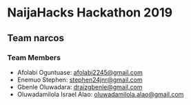 # NaijaHacks Hackathon 2019

## Team narcos

### Team Members
 
- Afolabi Oguntuase: afolabi2245@gmail.com   
- Enemuo Stephen: stephen24jnr@gmail.com
- Gbenle Oluwadara: draizgbenle@gmail.com
- Oluwadamilola Israel Alao: oluwadamilola.alao@gmail.com
